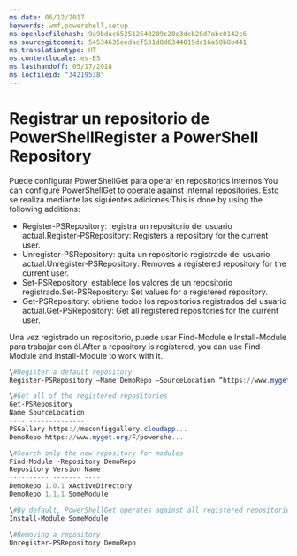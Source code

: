 ```yaml
---
ms.date: 06/12/2017
keywords: wmf,powershell,setup
ms.openlocfilehash: 9a9bdac652512640209c20e3deb20d7abc0142c6
ms.sourcegitcommit: 54534635eedacf531d8d6344019dc16a50b8b441
ms.translationtype: HT
ms.contentlocale: es-ES
ms.lasthandoff: 05/17/2018
ms.locfileid: "34219538"
---
```

# <a name="register-a-powershell-repository"></a><span data-ttu-id="9ed5b-102">Registrar un repositorio de PowerShell</span><span class="sxs-lookup"><span data-stu-id="9ed5b-102">Register a PowerShell Repository</span></span>
<span data-ttu-id="9ed5b-103">Puede configurar PowerShellGet para operar en repositorios internos.</span><span class="sxs-lookup"><span data-stu-id="9ed5b-103">You can configure PowerShellGet to operate against internal repositories.</span></span> <span data-ttu-id="9ed5b-104">Esto se realiza mediante las siguientes adiciones:</span><span class="sxs-lookup"><span data-stu-id="9ed5b-104">This is done by using the following additions:</span></span>
- <span data-ttu-id="9ed5b-105">Register-PSRepository: registra un repositorio del usuario actual.</span><span class="sxs-lookup"><span data-stu-id="9ed5b-105">Register-PSRepository: Registers a repository for the current user.</span></span>
- <span data-ttu-id="9ed5b-106">Unregister-PSRepository: quita un repositorio registrado del usuario actual.</span><span class="sxs-lookup"><span data-stu-id="9ed5b-106">Unregister-PSRepository: Removes a registered repository for the current user.</span></span>
- <span data-ttu-id="9ed5b-107">Set-PSRepository: establece los valores de un repositorio registrado.</span><span class="sxs-lookup"><span data-stu-id="9ed5b-107">Set-PSRepository: Set values for a registered repository.</span></span>
- <span data-ttu-id="9ed5b-108">Get-PSRepository: obtiene todos los repositorios registrados del usuario actual.</span><span class="sxs-lookup"><span data-stu-id="9ed5b-108">Get-PSRepository: Get all registered repositories for the current user.</span></span>

<span data-ttu-id="9ed5b-109">Una vez registrado un repositorio, puede usar Find-Module e Install-Module para trabajar con él.</span><span class="sxs-lookup"><span data-stu-id="9ed5b-109">After a repository is registered, you can use Find-Module and Install-Module to work with it.</span></span>

```powershell
\#Register a default repository
Register-PSRepository –Name DemoRepo –SourceLocation “https://www.myget.org/F/powershellgetdemo/api/v2” –PublishLocation “<https://www.myget.org/F/powershellgetdemo/api/v2>/package” –InstallationPolicy –Trusted

\#Get all of the registered repositories
Get-PSRepository
Name SourceLocation
---- --------------
PSGallery https://msconfiggallery.cloudapp...
DemoRepo https://www.myget.org/F/powershe...

\#Search only the new repository for modules
Find-Module -Repository DemoRepo
Repository Version Name
---------- ------- ----
DemoRepo 1.0.1 xActiveDirectory
DemoRepo 1.1.1 SomeModule

\#By default, PowerShellGet operates against all registered repositories when none is specified. In this example, the “SomeModule” module is installed from the DemoRepo.
Install-Module SomeModule

\#Removing a repository
Unregister-PSRepository DemoRepo
```
